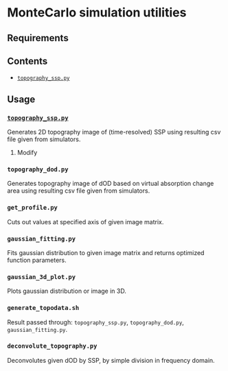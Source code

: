 # MonteCarlo simulation utilities

## Requirements

## Contents
- [`topography_ssp.py`](#topography_dodpy)

## Usage
### [`topography_ssp.py`](https://github.com/pasca-l/light-propagation-simulator/blob/main/utils/topography_ssp.py)
Generates 2D topography image of (time-resolved) SSP using resulting csv file given from simulators.

1. Modify 

### `topography_dod.py`
Generates topography image of dOD based on virtual absorption change area using resulting csv file given from simulators.


### `get_profile.py`
Cuts out values at specified axis of given image matrix.


### `gaussian_fitting.py`
Fits gaussian distribution to given image matrix and returns optimized function parameters.


### `gaussian_3d_plot.py`
Plots gaussian distribution or image in 3D.


### `generate_topodata.sh`
Result passed through: `topography_ssp.py`, `topography_dod.py`, `gaussian_fitting.py`.


### `deconvolute_topography.py`
Deconvolutes given dOD by SSP, by simple division in frequency domain.